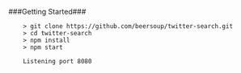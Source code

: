 
###Getting Started###


```
	> git clone https://github.com/beersoup/twitter-search.git
	> cd twitter-search
	> npm install
	> npm start

	Listening port 8080
```


